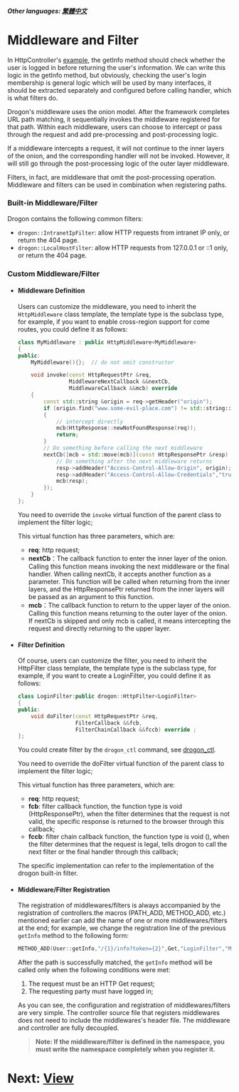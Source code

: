 ##### Other languages: [繁體中文](/JB_TW/ENG-05-Middleware-and-Filter.tw.md)

# Middleware and Filter

In HttpController's [example](/ENG/ENG/ENG-04-2-Controller-HttpController.md), the getInfo method should check whether the user is logged in before returning the user's information. We can write this logic in the getInfo method, but obviously, checking the user's login membership is general logic which will be used by many interfaces, it should be extracted separately and configured before calling handler, which is what filters do.

Drogon's middleware uses the onion model. After the framework completes URL path matching, it sequentially invokes the middleware registered for that path. Within each middleware, users can choose to intercept or pass through the request and add pre-processing and post-processing logic.

If a middleware intercepts a request, it will not continue to the inner layers of the onion, and the corresponding handler will not be invoked. However, it will still go through the post-processing logic of the outer layer middleware.

Filters, in fact, are middleware that omit the post-processing operation. Middleware and filters can be used in combination when registering paths.

### Built-in Middleware/Filter

Drogon contains the following common filters:

- `drogon::IntranetIpFilter`: allow HTTP requests from intranet IP only, or return the 404 page.
- `drogon::LocalHostFilter`: allow HTTP requests from 127.0.0.1 or ::1 only, or return the 404 page.

### Custom Middleware/Filter

- #### Middleware Definition

  Users can customize the middleware, you need to inherit the `HttpMiddleware` class template, the template type is the subclass type, for example, if you want to enable cross-region support for come routes, you could define it as follows:

  ```c++
  class MyMiddleware : public HttpMiddleware<MyMiddleware>
  {
  public:
      MyMiddleware(){};  // do not omit constructor

      void invoke(const HttpRequestPtr &req,
                  MiddlewareNextCallback &&nextCb,
                  MiddlewareCallback &&mcb) override
      {
          const std::string &origin = req->getHeader("origin");
          if (origin.find("www.some-evil-place.com") != std::string::npos)
          {
              // intercept directly
              mcb(HttpResponse::newNotFoundResponse(req));
              return;
          }
          // Do something before calling the next middleware
          nextCb([mcb = std::move(mcb)](const HttpResponsePtr &resp) {
              // Do something after the next middleware returns
              resp->addHeader("Access-Control-Allow-Origin", origin);
              resp->addHeader("Access-Control-Allow-Credentials","true");
              mcb(resp);
          });
      }
  };
  ```

  You need to override the `invoke` virtual function of the parent class to implement the filter logic;

  This virtual function has three parameters, which are:

  - **req**: http request;
  * **nextCb**：The callback function to enter the inner layer of the onion. Calling this function means invoking the next middleware or the final handler. When calling nextCb, it accepts another function as a parameter. This function will be called when returning from the inner layers, and the HttpResponsePtr returned from the inner layers will be passed as an argument to this function.
  * **mcb**：The callback function to return to the upper layer of the onion. Calling this function means returning to the outer layer of the onion. If nextCb is skipped and only mcb is called, it means intercepting the request and directly returning to the upper layer.

- #### Filter Definition

  Of course, users can customize the filter, you need to inherit the HttpFilter class template, the template type is the subclass type, for example, if you want to create a LoginFilter, you could define it as follows:

  ```c++
  class LoginFilter:public drogon::HttpFilter<LoginFilter>
  {
  public:
      void doFilter(const HttpRequestPtr &req,
                    FilterCallback &&fcb,
                    FilterChainCallback &&fccb) override ;
  };
  ```

  You could create filter by the `drogon_ctl` command, see [drogon_ctl](/ENG/ENG-11-drogon_ctl-command#Filter-creation).

  You need to override the doFilter virtual function of the parent class to implement the filter logic;

  This virtual function has three parameters, which are:

  - **req**: http request;
  - **fcb**: filter callback function, the function type is void (HttpResponsePtr), when the filter determines that the request is not valid, the specific response is returned to the browser through this callback;
  - **fccb**: filter chain callback function, the function type is void (), when the filter determines that the request is legal, tells drogon to call the next filter or the final handler through this callback;

  The specific implementation can refer to the implementation of the drogon built-in filter.

- #### Middleware/Filter Registration

  The registration of middlewares/filters is always accompanied by the registration of controllers.the macros (PATH_ADD, METHOD_ADD, etc.) mentioned earlier can add the name of one or more middlewares/filters at the end; for example, we change the registration line of the previous `getInfo` method to the following form:

  ```c++
  METHOD_ADD(User::getInfo,"/{1}/info?token={2}",Get,"LoginFilter","MyMiddleware");
  ```

  After the path is successfully matched, the `getInfo` method will be called only when the following conditions were met:

  1. The request must be an HTTP Get request;
  2. The requesting party must have logged in;

  As you can see, the configuration and registration of middlewares/filters are very simple. The controller source file that registers middlewares does not need to include the middlewares's header file. The middleware and controller are fully decoupled.

  > **Note: If the middleware/filter is defined in the namespace, you must write the namespace completely when you register it.**

# Next: [View](/ENG/ENG-06-View)
